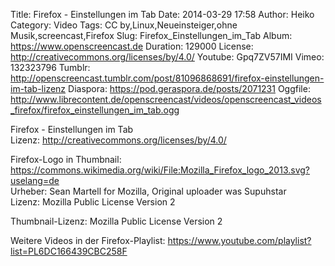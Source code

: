 Title: Firefox - Einstellungen im Tab
Date: 2014-03-29 17:58
Author: Heiko
Category: Video
Tags: CC by,Linux,Neueinsteiger,ohne Musik,screencast,Firefox
Slug: Firefox_Einstellungen_im_Tab
Album: https://www.openscreencast.de
Duration: 129000
License: http://creativecommons.org/licenses/by/4.0/
Youtube: Gpq7ZV57IMI
Vimeo: 132323796
Tumblr: http://openscreencast.tumblr.com/post/81096868691/firefox-einstellungen-im-tab-lizenz
Diaspora: https://pod.geraspora.de/posts/2071231
Oggfile: http://www.librecontent.de/openscreencast/videos/openscreencast_videos_firefox/firefox_einstellungen_im_tab.ogg

Firefox - Einstellungen im Tab  
Lizenz: <http://creativecommons.org/licenses/by/4.0/>  
  
Firefox-Logo in Thumbnail:  
<https://commons.wikimedia.org/wiki/File:Mozilla_Firefox_logo_2013.svg?uselang=de>  
Urheber: Sean Martell for Mozilla, Original uploader was Supuhstar  
Lizenz: Mozilla Public License Version 2  
  
Thumbnail-Lizenz: Mozilla Public License Version 2  
  
Weitere Videos in der Firefox-Playlist:
<https://www.youtube.com/playlist?list=PL6DC166439CBC258F>  
  

